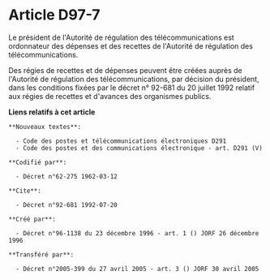# Article D97-7

Le président de l'Autorité de régulation des télécommunications est ordonnateur des dépenses et des recettes de l'Autorité de
régulation des télécommunications.

Des régies de recettes et de dépenses peuvent être créées auprès de l'Autorité de régulation des télécommunications, par
décision du président, dans les conditions fixées par le décret n° 92-681 du 20 juillet 1992 relatif aux régies de recettes
et d'avances des organismes publics.

**Liens relatifs à cet article**

	**Nouveaux textes**:

	  - Code des postes et télécommunications électroniques D291
	  - Code des postes et des communications électronique - art. D291 (V)

	**Codifié par**:

	  - Décret n°62-275 1962-03-12

	**Cite**:

	  - Décret n°92-681 1992-07-20

	**Créé par**:

	  - Décret n°96-1138 du 23 décembre 1996 - art. 1 () JORF 26 décembre 1996

	**Transféré par**:

	  - Décret n°2005-399 du 27 avril 2005 - art. 3 () JORF 30 avril 2005

